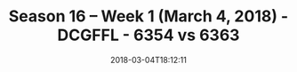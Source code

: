 ---
title: Season 16 – Week 1 (March 4, 2018) - DCGFFL - 6354 vs 6363
teams_score:
- team: 6354
  score: 14
- team: 6363
  score: 35
mvp: Brandon Benjamin, Bryan Sanders
game-ball: Will Chappell, John Jimenez
season: 16
week: 1
date: '2018-03-04T18:12:11'
pageid: season-16-week-1-march-4-2018-6354-vs-6363
---